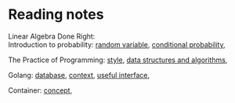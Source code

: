 # Reading notes

Linear Algebra Done Right:  
Introduction to probability:
[random variable](./probability/random_variable.md),
[conditional probability](./probability/conditional_probability.md),

The Practice of Programming:
[style](./practice/style.md),
[data structures and algorithms](./practice/algorithm.md),

Golang: [database](./golang/database.md), [context](./golang/context.md),
[useful interface](./golang/useful_interface.md),

Container: [concept](./container/concept.md),
